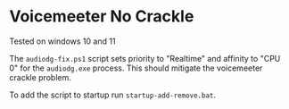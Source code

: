 # Voicemeeter No Crackle

Tested on windows 10 and 11

The `audiodg-fix.ps1` script sets priority to "Realtime" and affinity to "CPU 0" for the `audiodg.exe` process. This should mitigate the voicemeeter crackle problem.

To add the script to startup run `startup-add-remove.bat`.
